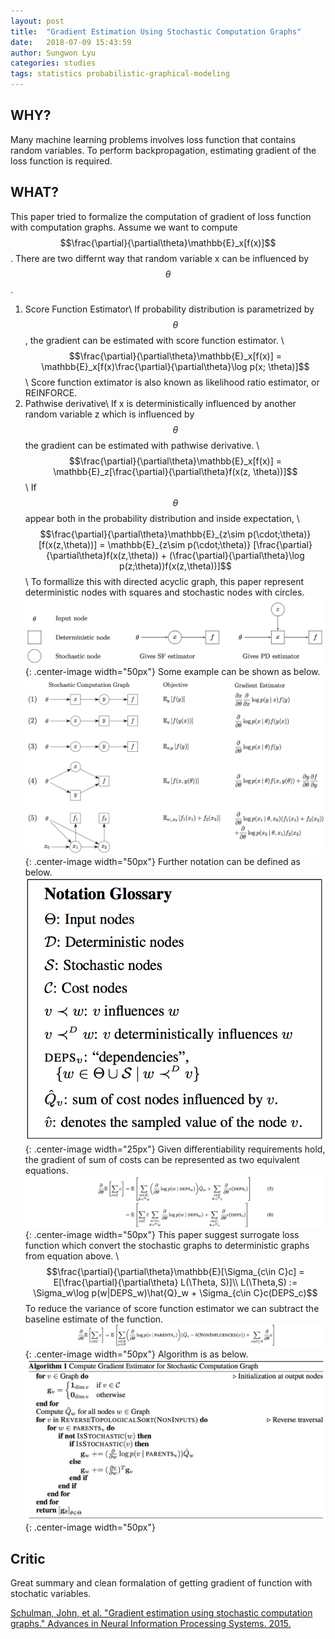 ```yaml
---
layout: post
title:  "Gradient Estimation Using Stochastic Computation Graphs"
date:   2018-07-09 15:43:59
author: Sungwon Lyu
categories: studies
tags: statistics probabilistic-graphical-modeling
---
```

## WHY? 
Many machine learning problems involves loss function that contains random variables. To perform backpropagation, estimating gradient of the loss function is required. 

## WHAT?
This paper tried to formalize the computation of gradient of loss function with computation graphs. Assume we want to compute $$\frac{\partial}{\partial\theta}\mathbb{E}_x[f(x)]$$. There are two differnt way that random variable x can be influenced by $$\theta$$. 
1. Score Function Estimator\\
If probability distribution is parametrized by $$\theta$$, the gradient can be estimated with score function estimator. \\
$$\frac{\partial}{\partial\theta}\mathbb{E}_x[f(x)] = \mathbb{E}_x[f(x)\frac{\partial}{\partial\theta}\log p(x; \theta)]$$\\
Score function extimator is also known as likelihood ratio estimator, or REINFORCE.
2. Pathwise derivative\\
If x is deterministically influenced by another random variable z which is influenced by $$\theta$$ the gradient can be estimated with pathwise derivative. \\
$$\frac{\partial}{\partial\theta}\mathbb{E}_x[f(x)] = \mathbb{E}_z[\frac{\partial}{\partial\theta}f(x(z, \theta))]$$\\
If $$\theta$$ appear both in the probability distribution and inside expectation, \\
$$\frac{\partial}{\partial\theta}\mathbb{E}_{z\sim p(\cdot;\theta)}[f(x(z,\theta))] = \mathbb{E}_{z\sim p(\cdot;\theta)} [\frac{\partial}{\partial\theta}f(x(z,\theta)) + (\frac{\partial}{\partial\theta}\log p(z;\theta))f(x(z,\theta))]$$\\
To formallize this with directed acyclic graph, this paper represent deterministic nodes with squares and stochastic nodes with circles. 
![image](/assets/images/gescg1.png){: .center-image width="50px"}
Some example can be shown as below. 
![image](/assets/images/gescg2.png){: .center-image width="50px"}
Further notation can be defined as below.
![image](/assets/images/gescg3.png){: .center-image width="25px"}
Given differentiability requirements hold, the gradient of sum of costs can be represented as two equivalent equations.
![image](/assets/images/gescg4.png){: .center-image width="50px"}
This paper suggest surrogate loss function which convert the stochastic graphs to deterministic graphs from equation above. \\
$$\frac{\partial}{\partial\theta}\mathbb{E}[\Sigma_{c\in C}c] = E[\frac{\partial}{\partial\theta} L(\Theta, S)]\\
L(\Theta,S) := \Sigma_w\log p(w|DEPS_w)\hat{Q}_w + \Sigma_{c\in C}c(DEPS_c)$$
To reduce the variance of score function estimator we can subtract the baseline estimate of the function. 
![image](/assets/images/gescg5.png){: .center-image width="50px"}
Algorithm is as below. 
![image](/assets/images/gescg6.png){: .center-image width="50px"}

## Critic
Great summary and clean formalation of getting gradient of function with stochatic variables. 

[Schulman, John, et al. "Gradient estimation using stochastic computation graphs." Advances in Neural Information Processing Systems. 2015.](http://papers.nips.cc/paper/5899-gradient-estimation-using-stochastic-computation-graphs)